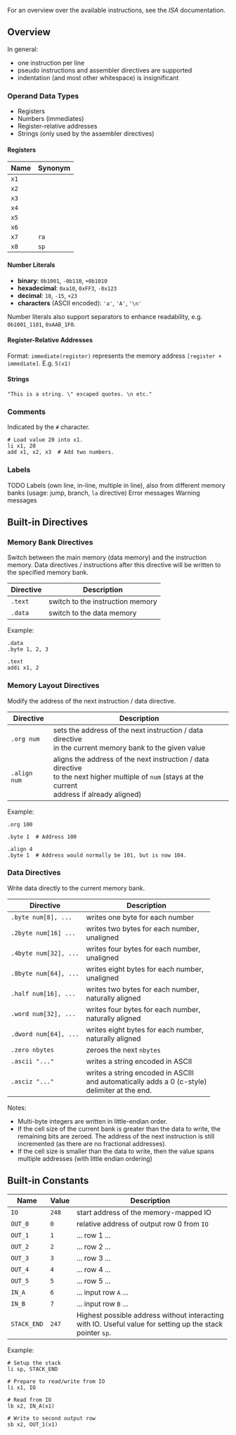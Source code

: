 For an overview over the available instructions, see the *ISA* documentation.

## Overview

In general:
- one instruction per line
- pseudo instructions and assembler directives are supported
- indentation (and most other whitespace) is insignificant

### Operand Data Types

- Registers
- Numbers (immediates)
- Register-relative addresses
- Strings (only used by the assembler directives)

#### Registers

| Name | Synonym |
| ---- | ------- |
| `x1` |         |
| `x2` |         |
| `x3` |         |
| `x4` |         |
| `x5` |         |
| `x6` |         |
| `x7` | `ra`    |
| `x8` | `sp`    |

#### Number Literals

- **binary**: `0b1001`, `-0b110`, `+0b1010`
- **hexadecimal**: `0xa10`, `0xFF3`, `-0x123`
- **decimal**: `10`, `-15`, `+23`
- **characters** (ASCII encoded): `'a'`, `'A'`, `'\n'`

Number literals also support separators to enhance readability, e.g. `0b1001_1101`, `0xAAB_1F0`.

#### Register-Relative Addresses

Format: `immediate(register)` represents the memory address `[register + immediate]`. 
E.g. `5(x1)`

#### Strings

`"This is a string. \" escaped quotes. \n etc."`

### Comments

Indicated by the `#` character.

```assembly
# Load value 20 into x1.
li x1, 20
add x1, x2, x3  # Add two numbers.
```

### Labels

TODO
Labels (own line, in-line, multiple in line), also from different memory banks (usage: jump, branch, `la` directive)
Error messages
Warning messages

## Built-in Directives

### Memory Bank Directives

Switch between the main memory (data memory) and the instruction memory. Data directives / instructions after this directive will be written to the specified memory bank. 

| Directive | Description                      |
| --------- | -------------------------------- |
| `.text`   | switch to the instruction memory |
| `.data`   | switch to the data memory        |

Example:

```assembly
.data
.byte 1, 2, 3

.text
addi x1, 2
```

### Memory Layout Directives

Modify the address of the next instruction / data directive.

| Directive    | Description                                                                                                                                              |
| ------------ | -------------------------------------------------------------------------------------------------------------------------------------------------------- |
| `.org num`   | sets the address of the next instruction / data directive<br>in the current memory bank to the given value                                               |
| `.align num` | aligns the address of the next instruction / data directive<br>to the next higher multiple of `num` (stays at the current<br>address if already aligned) |

Example:

```assembly
.org 100

.byte 1  # Address 100

.align 4
.byte 1  # Address would normally be 101, but is now 104.
```

### Data Directives

Write data directly to the current memory bank.

| Directive             | Description                                                                                          |
| --------------------- | ---------------------------------------------------------------------------------------------------- |
| `.byte num[8], ...`   | writes one byte for each number                                                                      |
| `.2byte num[16] ...`  | writes two bytes for each number,<br>unaligned                                                       |
| `.4byte num[32], ...` | writes four bytes for each number,<br>unaligned                                                      |
| `.8byte num[64], ...` | writes eight bytes for each number,<br>unaligned                                                     |
| `.half num[16], ... ` | writes two bytes for each number,<br>naturally aligned                                               |
| `.word num[32], ...`  | writes four bytes for each number,<br>naturally aligned                                              |
| `.dword num[64], ...` | writes eight bytes for each number,<br>naturally aligned                                             |
| `.zero nbytes`        | zeroes the next `nbytes`                                                                             |
| `.ascii "..."`        | writes a string encoded in ASCII                                                                     |
| `.asciz "..."`        | writes a string encoded in ASCIII <br>and automatically adds a 0 (c-style) <br>delimiter at the end. |

Notes:
- Multi-byte integers are written in little-endian order.
- If the cell size of the current bank is greater than the data to write, the remaining bits are zeroed. The address of the next instruction is still incremented (as there are no fractional addresses).
- If the cell size is smaller than the data to write, then the value spans multiple addresses (with little endian ordering)

## Built-in Constants

| Name        | Value | Description                                                                                                     |
| ----------- | ----- | --------------------------------------------------------------------------------------------------------------- |
| `IO`        | `248` | start address of the memory-mapped IO                                                                           |
| `OUT_0`     | `0`   | relative address of output row 0 from `IO`                                                                      |
| `OUT_1`     | `1`   | ... row 1 ...                                                                                                   |
| `OUT_2`     | `2`   | ... row 2 ...                                                                                                   |
| `OUT_3`     | `3`   | ... row 3 ...                                                                                                   |
| `OUT_4`     | `4`   | ... row 4 ...                                                                                                   |
| `OUT_5`     | `5`   | ... row 5 ...                                                                                                   |
| `IN_A`      | `6`   | ... input row `A`  ...                                                                                          |
| `IN_B`      | `7`   | ... input row `B` ...                                                                                           |
| `STACK_END` | `247` | Highest possible address without interacting<br>with IO. Useful value for setting up the stack<br>pointer `sp`. |

Example:

```assembly
# Setup the stack
li sp, STACK_END

# Prepare to read/write from IO
li x1, IO

# Read from IO
lb x2, IN_A(x1)

# Write to second output row
sb x2, OUT_1(x1)
```